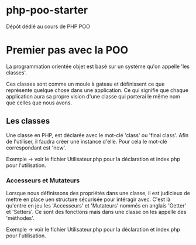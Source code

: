 # php-poo-starter
Dépôt dédié au cours de PHP POO

# Premier pas avec la POO

La programmation orientée objet est basé sur un système qu'on appelle 'les classes'. 

Ces classes sont comme un moule à gateau et définissent ce que représente quelque chose dans une application. Ce qui signifie que chaque application aura sa propre vision d'une classe qui porterai le même nom que celles que nous avons.

## Les classes

Une classe en PHP, est déclarée avec le mot-clé 'class' ou 'final class'. Afin de l'utiliser, il faudra créer une instance d'elle. Pour cela le mot-clé correspondant est 'new'.

Exemple -> voir le fichier Utilisateur.php pour la déclaration et index.php pour l'utilisation.

### Accesseurs et Mutateurs

Lorsque nous définissons des propriétés dans une classe, il est judicieux de mettre en place uen structure sécurisée pour intéragir avec. C'est là qu'entre en jeu les 'Accesseurs' et 'Mutateurs' nommés en anglais 'Getter' et 'Setters'. Ce sont des fonctions mais dans une classe on les appelle des 'méthodes'.

Exemple -> voir le fichier Utilisateur.php pour la déclaration et index.php pour l'utilisation.

